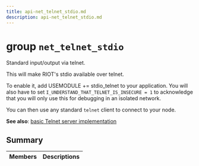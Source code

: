 ```yaml
---
title: api-net_telnet_stdio.md
description: api-net_telnet_stdio.md
---
```

# group `net_telnet_stdio` 

Standard input/output via telnet.

This will make RIOT's stdio available over telnet.

To enable it, add USEMODULE += stdio_telnet
 to your application. You will also have to set `I_UNDERSTAND_THAT_TELNET_IS_INSECURE = 1` to acknowledge that you will only use this for debugging in an isolated network.

You can then use any standard `telnet` client to connect to your node.

**See also**: [basic Telnet server implementation](./doc/starlight-docs/src/content/docs/apidoc/api-undefined.md#group__net__telnet)

## Summary

 Members                        | Descriptions                                
--------------------------------|---------------------------------------------

